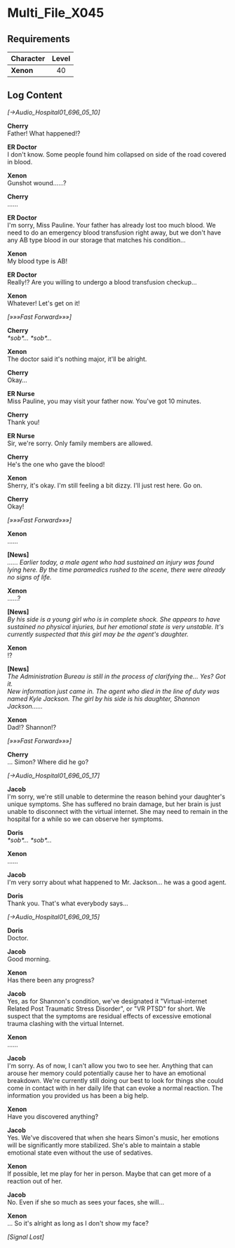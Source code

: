 # Multi_File_X045
## Requirements
|Character|Level|
|---------|:---:|
|**Xenon**| 40  |

## Log Content
*[→Audio\_Hospital01\_696\_05\_10]*

**Cherry**<br>
Father! What happened!?

**ER Doctor**<br>
I don't know. Some people found him collapsed on side of the road covered in blood.

**Xenon**<br>
Gunshot wound......?

**Cherry**<br>
......

**ER Doctor**<br>
I'm sorry, Miss Pauline. Your father has already lost too much blood. We need to do an emergency blood transfusion right away, but we don't have any AB type blood in our storage that matches his condition...

**Xenon**<br>
My blood type is AB!

**ER Doctor**<br>
Really!? Are you willing to undergo a blood transfusion checkup...

**Xenon**<br>
Whatever! Let's get on it!

*[»»»Fast Forward»»»]*

**Cherry**<br>
*\*sob\*... \*sob\*...*

**Xenon**<br>
The doctor said it's nothing major, it'll be alright.

**Cherry**<br>
Okay…

**ER Nurse**<br>
Miss Pauline, you may visit your father now. You've got 10 minutes.

**Cherry**<br>
Thank you!

**ER Nurse**<br>
Sir, we're sorry. Only family members are allowed.

**Cherry**<br>
He's the one who gave the blood!

**Xenon**<br>
Sherry, it's okay. I'm still feeling a bit dizzy. I'll just rest here. Go on.

**Cherry**<br>
Okay!

*[»»»Fast Forward»»»]*

**Xenon**<br>
……

**[News]**<br>
*...... Earlier today, a male agent who had sustained an injury was found lying here. By the time paramedics rushed to the scene, there were already no signs of life.*

**Xenon**<br>
......?

**[News]**<br>
*By his side is a young girl who is in complete shock. She appears to have sustained no physical injuries, but her emotional state is very unstable. It's currently suspected that this girl may be the agent's daughter.*

**Xenon**<br>
!?

**[News]**<br>
*The Administration Bureau is still in the process of clarifying the... Yes? Got it.<br>
New information just came in. The agent who died in the line of duty was named Kyle Jackson. The girl by his side is his daughter, Shannon Jackson......*

**Xenon**<br>
Dad!? Shannon!?

*[»»»Fast Forward»»»]*

**Cherry**<br>
... Simon? Where did he go?

*[→Audio\_Hospital01\_696\_05\_17]*

**Jacob**<br>
I'm sorry, we're still unable to determine the reason behind your daughter's unique symptoms. She has suffered no brain damage, but her brain is just unable to disconnect with the virtual internet. She may need to remain in the hospital for a while so we can observe her symptoms.

**Doris**<br>
*\*sob\*... \*sob\*...*

**Xenon**<br>
……

**Jacob**<br>
I'm very sorry about what happened to Mr. Jackson... he was a good agent.

**Doris**<br>
Thank you. That's what everybody says...

*[→Audio\_Hospital01\_696\_09\_15]*

**Doris**<br>
Doctor.

**Jacob**<br>
Good morning.

**Xenon**<br>
Has there been any progress?

**Jacob**<br>
Yes, as for Shannon's condition, we've designated it "Virtual\-internet Related Post Traumatic Stress Disorder", or "VR PTSD" for short. We suspect that the symptoms are residual effects of excessive emotional trauma clashing with the virtual Internet.

**Xenon**<br>
……

**Jacob**<br>
I'm sorry. As of now, I can't allow you two to see her. Anything that can arouse her memory could potentially cause her to have an emotional breakdown. We're currently still doing our best to look for things she could come in contact with in her daily life that can evoke a normal reaction. The information you provided us has been a big help.

**Xenon**<br>
Have you discovered anything?

**Jacob**<br>
Yes. We've discovered that when she hears Simon's music, her emotions will be significantly more stabilized. She's able to maintain a stable emotional state even without the use of sedatives.

**Xenon**<br>
If possible, let me play for her in person. Maybe that can get more of a reaction out of her.

**Jacob**<br>
No. Even if she so much as sees your faces, she will...

**Xenon**<br>
... So it's alright as long as I don't show my face?

*[Signal Lost]*
